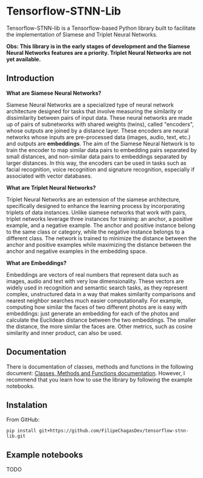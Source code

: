 # Tensorflow-STNN-Lib

Tensorflow-STNN-lib is a Tensorflow-based Python library built to facilitate the implementation of Siamese and Triplet Neural Networks.

**Obs: This library is in the early stages of development and the Siamese Neural Networks features are a priority. Triplet Neural Networks are not yet available.**

## Introduction

**What are Siamese Neural Networks?**

Siamese Neural Networks are a specialized type of neural network architecture designed for tasks that involve measuring the similarity or dissimilarity between pairs of input data. These neural networks are made up of pairs of subnetworks with shared weights (twins), called "encoders", whose outputs are joined by a distance layer. These encoders are neural networks whose inputs are pre-processed data (images, audio, text, etc.) and outputs are **embeddings**.  The aim of the Siamese Neural Network is to train the encoder to map similar data pairs to embedding pairs separated by small distances, and non-similar data pairs to embeddings separated by larger distances. In this way, the encoders can be used in tasks such as facial recognition, voice recognition and signature recognition, especially if associated with vector databases.

**What are Triplet Neural Networks?**

Triplet Neural Networks are an extension of the siamese architecture, specifically designed to enhance the learning process by incorporating triplets of data instances. Unlike siamese networks that work with pairs, triplet networks leverage three instances for training: an anchor, a positive example, and a negative example. The anchor and positive instance belong to the same class or category, while the negative instance belongs to a different class. The network is trained to minimize the distance between the anchor and positive examples while maximizing the distance between the anchor and negative examples in the embedding space. 

**What are Embeddings?** 

Embeddings are vectors of real numbers that represent data such as images, audio and text with very low dimensionality. These vectors are widely used in recognition and semantic search tasks, as they represent complex, unstructured data in a way that makes similarity comparisons and nearest neighbor searches much easier computationally. For example, computing how similar the faces of two different photos are is easy with embeddings: just generate an embedding for each of the photos and calculate the Euclidean distance between the two embeddings. The smaller the distance, the more similar the faces are. Other metrics, such as cosine similarity and inner product, can also be used.

## Documentation

There is documentation of classes, methods and functions in the following document: [Classes, Methods and Functions documentation](sphinx-docs/_build/markdown/index.md). However, I recommend that you learn how to use the library by following the example notebooks.


## Instalation

From GitHub:
```
pip install git+https://github.com/FilipeChagasDev/tensorflow-stnn-lib.git
```

## Example notebooks

TODO

